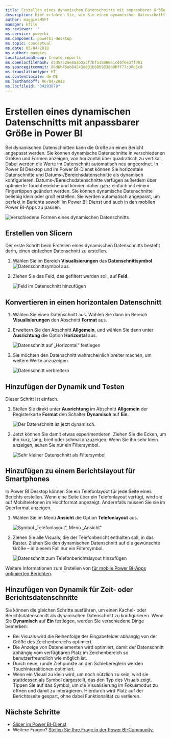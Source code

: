 ```yaml
---
title: Erstellen eines dynamischen Datenschnitts mit anpassbarer Größe in Power BI
description: Hier erfahren Sie, wie Sie einen dynamischen Datenschnitt erstellen, dessen Größe Sie an Ihren Bericht anpassen können.
author: maggiesMSFT
manager: kfile
ms.reviewer: ''
ms.service: powerbi
ms.component: powerbi-desktop
ms.topic: conceptual
ms.date: 05/04/2018
ms.author: maggies
LocalizationGroup: Create reports
ms.openlocfilehash: d5d57525e8aab3a3f7bfa1806661c4bf6e3ff981
ms.sourcegitcommit: 80d6b45eb84243e801b60b9038b9bff77c30d5c8
ms.translationtype: HT
ms.contentlocale: de-DE
ms.lasthandoff: 06/04/2018
ms.locfileid: "34293879"
---
```

# <a name="create-a-responsive-slicer-you-can-resize-in-power-bi"></a>Erstellen eines dynamischen Datenschnitts mit anpassbarer Größe in Power BI

Bei dynamischen Datenschnitten kann die Größe an einen Bericht angepasst werden. Sie können dynamische Datenschnitte in verschiedenen Größen und Formen anzeigen, von horizontal über quadratisch zu vertikal. Dabei werden die Werte im Datenschnitt automatisch neu angeordnet. In Power BI Desktop und im Power BI-Dienst können Sie horizontale Datenschnitte und Datums-/Bereichsdatenschnitte als dynamisch konfigurieren. Datums-/Bereichsdatenschnitte verfügen außerdem über optimierte Touchbereiche und können daher ganz einfach mit einem Fingertippen geändert werden. Sie können dynamische Datenschnitte beliebig klein oder groß erstellen. Sie werden automatisch angepasst, um perfekt in Berichte sowohl im Power BI-Dienst und auch in den mobilen Power BI-Apps zu passen. 

![Verschiedene Formen eines dynamischen Datenschnitts](media/power-bi-slicer-filter-responsive/power-bi-slicer-filter-responsive-0-slicer.gif)

## <a name="create-a-slicer"></a>Erstellen von Slicern

Der erste Schritt beim Erstellen eines dynamischen Datenschnitts besteht darin, einen einfachen Datenschnitt zu erstellen. 

1. Wählen Sie im Bereich **Visualisierungen** das **Datenschnittsymbol** ![Datenschnittsymbol](media/power-bi-slicer-filter-responsive/power-bi-slicer-filter-responsive-0-slicer-icon.png) aus.
2. Ziehen Sie das Feld, das gefiltert werden soll, auf **Feld**.

    ![Feld im Datenschnitt hinzufügen](media/power-bi-slicer-filter-responsive/power-bi-slicer-filter-responsive-1-create.png)

## <a name="convert-to-a-horizontal-slicer"></a>Konvertieren in einen horizontalen Datenschnitt

1. Wählen Sie einen Datenschnitt aus. Wählen Sie dann im Bereich **Visualisierungen** den Abschnitt **Format** aus.
2. Erweitern Sie den Abschnitt **Allgemein**, und wählen Sie dann unter **Ausrichtung** die Option **Horizontal** aus.

    ![Datenschnitt auf „Horizontal“ festlegen](media/power-bi-slicer-filter-responsive/power-bi-slicer-filter-responsive-2-horizontal.png) 

1.  Sie möchten den Datenschnitt wahrscheinlich breiter machen, um weitere Werte anzuzeigen.

     ![Datenschnitt verbreitern](media/power-bi-slicer-filter-responsive/power-bi-slicer-filter-responsive-3-wider.png)

## <a name="make-it-responsive-and-experiment-with-it"></a>Hinzufügen der Dynamik und Testen

Dieser Schritt ist einfach. 

1. Stellen Sie direkt unter **Ausrichtung** im Abschnitt **Allgemein** der Registerkarte **Format** den Schalter **Dynamisch** auf **Ein**.  

    ![Der Datenschnitt ist jetzt dynamisch.](media/power-bi-slicer-filter-responsive/power-bi-slicer-filter-responsive-4-responsive-on.png)

1. Jetzt können Sie damit etwas experimentieren. Ziehen Sie die Ecken, um ihn kurz, lang, breit oder schmal anzuzeigen. Wenn Sie ihn sehr klein anzeigen, sehen Sie nur ein Filtersymbol.

    ![Sehr kleiner Datenschnitt als Filtersymbol](media/power-bi-slicer-filter-responsive/power-bi-slicer-filter-responsive-5-mini-icon.png)

## <a name="add-it-to-a-phone-report-layout"></a>Hinzufügen zu einem Berichtslayout für Smartphones

In Power BI Desktop können Sie ein Telefonlayout für jede Seite eines Berichts erstellen. Wenn eine Seite über ein Telefonlayout verfügt, wird sie auf Mobiltelefonen im Hochformat angezeigt. Andernfalls müssen Sie sie im Querformat anzeigen. 

1. Wählen Sie im Menü **Ansicht** die Option **Telefonlayout** aus.

     ![Symbol „Telefonlayout“, Menü „Ansicht“](media/power-bi-slicer-filter-responsive/power-bi-slicer-filter-responsive-6-phone-layout-button.png)
    
1. Ziehen Sie alle Visuals, die der Telefonbericht enthalten soll, in das Raster. Ziehen Sie den dynamischen Datenschnitt auf die gewünschte Größe – in diesem Fall nur ein Filtersymbol.

    ![Datenschnitt zum Telefonberichtslayout hinzufügen](media/power-bi-slicer-filter-responsive/power-bi-slicer-filter-responsive-7-phone-slicer-icon.png)

Weitere Informationen zum Erstellen von [für mobile Power BI-Apps optimierten Berichten](desktop-create-phone-report.md).

## <a name="make-a-time-or-range-slicer-responsive"></a>Hinzufügen von Dynamik für Zeit- oder Berichtsdatenschnitte

Sie können die gleichen Schritte ausführen, um einen Kachel- oder Berichtsdatenschnitt als dynamischen Datenschnitt zu konfigurieren. Wenn Sie **Dynamisch** auf **Ein** festlegen, werden Sie verschiedene Dinge bemerken:

- Bei Visuals wird die Reihenfolge der Eingabefelder abhängig von der Größe des Zeichenbereichs optimiert. 
- Die Anzeige von Datenelementen wird optimiert, damit der Datenschnitt abhängig vom verfügbaren Platz im Zeichenbereich so benutzerfreundlich wie möglich ist. 
- Durch neue, runde Ziehpunkte an den Schiebereglern werden Touchinteraktionen optimiert. 
- Wenn ein Visual zu klein wird, um noch nützlich zu sein, wird sie stattdessen als Symbol dargestellt, das den Typ des Visuals zeigt. Tippen Sie auf das Symbol, um die Visualisierung im Fokusmodus zu öffnen und damit zu interagieren. Hierdurch wird Platz auf der Berichtsseite gespart, ohne dabei Funktionalität zu verlieren.

## <a name="next-steps"></a>Nächste Schritte

- [Slicer im Power BI-Dienst](power-bi-visualization-slicers.md)
- Weitere Fragen? [Stellen Sie Ihre Frage in der Power BI-Community.](http://community.powerbi.com/)
